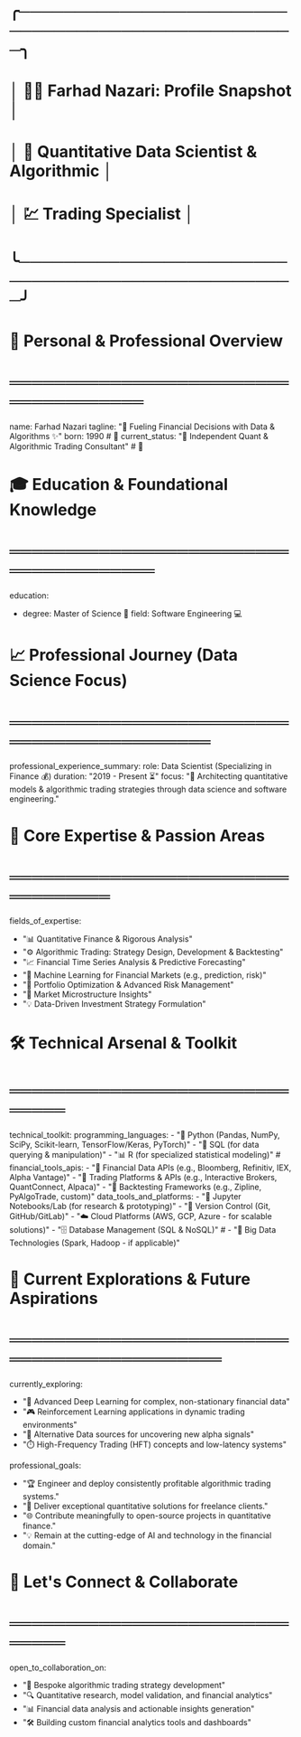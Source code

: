 # ╭──────────────────────────────────────────────────╮
# │ 🤵‍♂️   Farhad Nazari: Profile Snapshot            │
# │ 🔬   Quantitative Data Scientist & Algorithmic  │
# │ 💹   Trading Specialist                         │
# ╰──────────────────────────────────────────────────╯

# 👤 Personal & Professional Overview
# ═════════════════════════════════════
name: Farhad Nazari
tagline: "🚀 Fueling Financial Decisions with Data & Algorithms ✨"
born: 1990 # 🎂
current_status: "💼 Independent Quant & Algorithmic Trading Consultant" # 🌟

# 🎓 Education & Foundational Knowledge
# ══════════════════════════════════════
education:
  - degree: Master of Science 📜
    field: Software Engineering 💻
   

# 📈 Professional Journey (Data Science Focus)
# ═══════════════════════════════════════════
professional_experience_summary:
  role: Data Scientist (Specializing in Finance 💰)
  duration: "2019 - Present ⏳"
  focus: "🎯 Architecting quantitative models & algorithmic trading strategies through data science and software engineering."

# 🧠 Core Expertise & Passion Areas
# ══════════════════════════════════
fields_of_expertise:
  - "📊 Quantitative Finance & Rigorous Analysis"
  - "⚙️ Algorithmic Trading: Strategy Design, Development & Backtesting"
  - "📈 Financial Time Series Analysis & Predictive Forecasting"
  - "🤖 Machine Learning for Financial Markets (e.g., prediction, risk)"
  - "💼 Portfolio Optimization & Advanced Risk Management"
  - "🔬 Market Microstructure Insights"
  - "💡 Data-Driven Investment Strategy Formulation"

# 🛠️ Technical Arsenal & Toolkit
# ══════════════════════════════
technical_toolkit:
  programming_languages:
    - "🐍 Python (Pandas, NumPy, SciPy, Scikit-learn, TensorFlow/Keras, PyTorch)"
    - "💾 SQL (for data querying & manipulation)"
    - "📊 R (for specialized statistical modeling)"
    # 
  financial_tools_apis:
    - "🔗 Financial Data APIs (e.g., Bloomberg, Refinitiv, IEX, Alpha Vantage)"
    - "🏦 Trading Platforms & APIs (e.g., Interactive Brokers, QuantConnect, Alpaca)"
    - "🔎 Backtesting Frameworks (e.g., Zipline, PyAlgoTrade, custom)"
  data_tools_and_platforms:
    - "📓 Jupyter Notebooks/Lab (for research & prototyping)"
    - "🌿 Version Control (Git, GitHub/GitLab)"
    - "☁️ Cloud Platforms (AWS, GCP, Azure - for scalable solutions)"
    - "🗄️ Database Management (SQL & NoSQL)"
    # - "🐘 Big Data Technologies (Spark, Hadoop - if applicable)"

# 🚀 Current Explorations & Future Aspirations
# ════════════════════════════════════════════
currently_exploring:
  - "🌌 Advanced Deep Learning for complex, non-stationary financial data"
  - "🎮 Reinforcement Learning applications in dynamic trading environments"
  - "📡 Alternative Data sources for uncovering new alpha signals"
  - "⏱️ High-Frequency Trading (HFT) concepts and low-latency systems"

professional_goals:
  - "🏆 Engineer and deploy consistently profitable algorithmic trading systems."
  - "🤝 Deliver exceptional quantitative solutions for freelance clients."
  - "🌐 Contribute meaningfully to open-source projects in quantitative finance."
  - "💡 Remain at the cutting-edge of AI and technology in the financial domain."

# 💬 Let's Connect & Collaborate
# ══════════════════════════════
open_to_collaboration_on:
  - "🧩 Bespoke algorithmic trading strategy development"
  - "🔍 Quantitative research, model validation, and financial analytics"
  - "📊 Financial data analysis and actionable insights generation"
  - "🛠️ Building custom financial analytics tools and dashboards"

